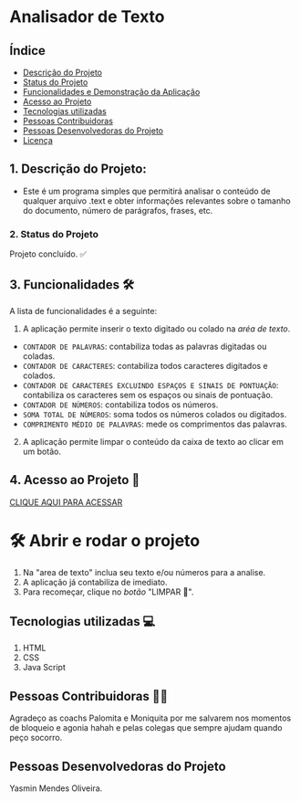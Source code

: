 # Analisador de Texto

## Índice

* [Descrição do Projeto](#descrição-do-projeto)
* [Status do Projeto](#status-do-Projeto)
* [Funcionalidades e Demonstração da Aplicação](#funcionalidades-e-demonstração-da-aplicação)
* [Acesso ao Projeto](#acesso-ao-projeto)
* [Tecnologias utilizadas](#tecnologias-utilizadas)
* [Pessoas Contribuidoras](#pessoas-contribuidoras)
* [Pessoas Desenvolvedoras do Projeto](#pessoas-desenvolvedoras)
* [Licença](#licença)


## 1. Descrição do Projeto:

- Este é um programa simples que permitirá analisar o conteúdo de qualquer arquivo .text e obter informações relevantes sobre o tamanho do documento, número de parágrafos, frases, etc. 

### 2. Status do Projeto

Projeto concluído. ✅

## 3. Funcionalidades 🛠️

A lista de funcionalidades é a seguinte:

1. A aplicação permite inserir o texto digitado ou colado na *aréa de texto*.

- `CONTADOR DE PALAVRAS`: contabiliza todas as palavras digitadas ou coladas.
- `CONTADOR DE CARACTERES`: contabiliza todos caracteres digitados e colados.
- `CONTADOR DE CARACTERES EXCLUINDO ESPAÇOS E SINAIS DE PONTUAÇÃO`: contabiliza os caracteres sem os espaços ou sinais de pontuação.
- `CONTADOR DE NÚMEROS`: contabiliza todos os números.
- `SOMA TOTAL DE NÚMEROS`: soma todos os números colados ou digitados.
- `COMPRIMENTO MÉDIO DE PALAVRAS`: mede os comprimentos das palavras.

2. A aplicação permite limpar o conteúdo da caixa de texto ao clicar
    em um botão.

## 4. Acesso ao Projeto 📝

[CLIQUE AQUI PARA ACESSAR](https://ubiquitous-parakeet-wrr5q7q5jjx9cgv5p.github.dev/)


# 🛠️ Abrir e rodar o projeto

1. Na "area de texto" inclua seu texto e/ou números para a analise.
2. A aplicação já contabiliza de imediato.
3. Para recomeçar, clique no _botão_ "LIMPAR 🧼".

## Tecnologias utilizadas 💻

1. HTML
2. CSS
3. Java Script

## Pessoas Contribuidoras 👯‍♀️

Agradeço as coachs Palomita e Moniquita por me salvarem nos momentos de bloqueio e agonia hahah
e pelas colegas que sempre ajudam quando peço socorro.

## Pessoas Desenvolvedoras do Projeto

Yasmin Mendes Oliveira.